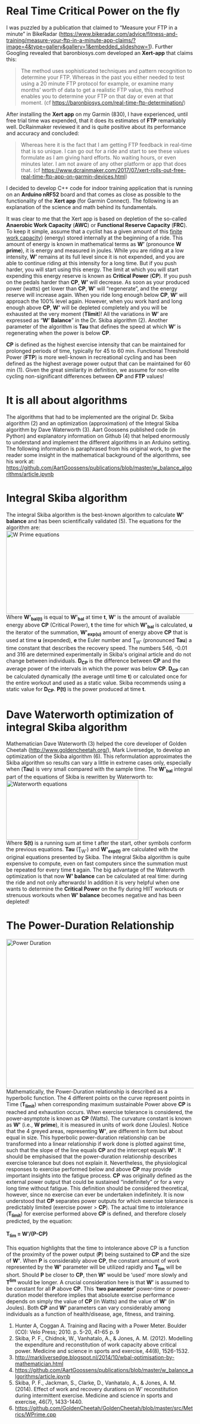 # Real Time Critical Power on the fly

I was puzzled by a publication that claimed to “Measure your FTP in a minute” in BikeRadar (https://www.bikeradar.com/advice/fitness-and-training/measure-your-ftp-in-a-minute-app-claims/?image=4&type=gallery&gallery=1&embedded_slideshow=1). Further Googling revealed that baronbiosys.com developed an <b>Xert-app</b> that claims this:

> The method uses sophisticated techniques and pattern recognition to determine your FTP. Whereas in the past you either needed to test using a 20 minute FTP protocol for example, or examine many months’ worth of data to get a realistic FTP value, this method enables you to determine your FTP on that day or even at that moment. (cf https://baronbiosys.com/real-time-ftp-determination/)
> 
After installing the <b>Xert app</b> on my Garmin (830), I have experienced, until free trial time was expended, that it does its estimates of <b>FTP</b> remarkably well. DcRainmaker reviewed it and is quite positive about its performance and accuracy and concluded:
> Whereas here it is the fact that I am getting FTP feedback in real-time that is so unique.  I can go out for a ride and start to see these values formulate as I am giving hard efforts.  No waiting hours, or even minutes later.  I am not aware of any other platform or app that does that. (cf https://www.dcrainmaker.com/2017/07/xert-rolls-out-free-real-time-ftp-app-on-garmin-devices.html) 
> 
I decided to develop C++ code for indoor training application that is running on an <b>Arduino nRF52</b> board and that comes as close as possible to the functionality of the <b>Xert app</b> (for Garmin Connect). The following is an explanation of the science and math behind its fundamentals. <br>

It was clear to me that the Xert app is based on depletion of the so-called <b>Anaerobic Work Capacity</b> (<b>AWC</b>) or <b>Functional Reserve Capacity</b> (<b>FRC</b>). To keep it simple, assume that a cyclist has a given amount of this <ins>finite work capacity</ins>) (energy) stored internally at the beginning of a ride. This amount of energy is known in mathematical terms as <b>W’</b> (pronounce <b>W prime</b>), it is energy and measured in joules. While you are riding at a low intensity, <b>W’</b> remains at its full level since it is not expended, and you are able to continue riding at this intensity for a long time. But if you push harder, you will start using this energy. The limit at which you will start expending this energy reserve is known as <b>Critical Power</b> (<b>CP</b>). If you push on the pedals harder than <b>CP</b>, <b>W’</b> will decrease. As soon as your produced power (watts) get lower than <b>CP</b>, <b>W’</b> will “regenerate”, and the energy reserve will increase again. When you ride long enough below <b>CP</b>, <b>W’</b> will approach the 100% level again. However, when you work hard and long enough above <b>CP</b>, <b>W’</b> will be depleted completely and you will be exhausted at the very moment (<b>Tlimit</b>)! All the variations in <b>W’</b> are expressed as “<b>W’ Balance</b>” in the Dr. Skiba algorithm (2). Another parameter of the algorithm is <b>Tau</b> that defines the speed at which <b>W’</b> is regenerating when the power is below <b>CP</b>. <br>

<b>CP</b> is defined as the highest exercise intensity that can be maintained for prolonged periods of time, typically for 45 to 60 min. Functional Threshold Power (<b>FTP</b>) is more well-known in recreational cycling and has been defined as the highest average power output that can be maintained for 60 min (1). Given the great similarity in definition, we assume for non-elite cycling non-significant differences between <b>CP</b> and <b>FTP</b> values! <br>

# It is all about algorithms <br>
The algorithms that had to be implemented are the original Dr. Skiba algorithm (2) and an optimization (approximation) of the Integral Skiba algorithm by Dave Waterworth (3). Aart Goossens published code (in Python) and explanatory information on Github (4) that helped enormously to understand and implement the different algorithms in an Arduino setting. The following information is paraphrased from his original work, to give the reader some insight in the mathematical background of the algorithms, see his work at: https://github.com/AartGoossens/publications/blob/master/w_balance_algorithms/article.ipynb <br>
# Integral Skiba algorithm <br>
The integral Skiba algorithm is the best-known algorithm to calculate <b>W' balance</b> and has been scientifically validated (5). The equations for the algorithm are: <br>
<img src="../main/images/W_Prime_equations.png" width="537" height="223" align = "middle" alt="W Prime equations"> <br>
Where <b>W'<sub>bal(t)</sub></b> is equal to <b>W'<sub>bal</sub></b> at time <b>t</b>, <b>W'</b> is the amount of available energy above <b>CP</b> (Critical Power), <b>t</b> the time for which <b>W'<sub>bal</sub></b> is calculated, <b>u</b> the iterator of the summation, <b>W'<sub>exp(u)</sub></b> amount of energy above <b>CP</b> that is used at time <b>u</b> (expended), <b>e</b> the Euler number and </b>Ʈ<sub>W'</sub></b> (pronounced <b>Tau</b>) a time constant that describes the recovery speed. The numbers 546, -0.01 and 316 are determined experimentally in Skiba's original article and do not change between individuals. <b>D<sub>CP</sub></b> is the difference between <b>CP</b> and the average power of the intervals in which the power was below <b>CP</b>. <b>D<sub>CP<sub></b> can be calculated dynamically (the average until time <b>t</b>) or calculated once for the entire workout and used as a static value. Skiba recommends using a static value for <b>D<sub>CP<sub></b>. <b>P(t)</b> is the power produced at time <b>t</b>.

# Dave Waterworth optimization of integral Skiba algorithm <br>
Mathematician Dave Waterworth (3) helped the core developer of Golden Cheetah (http://www.goldencheetah.org/), Mark Liversedge, to develop an optimization of the Skiba algorithm (6). This reformulation approximates the Skiba algorithm so results can vary a little in extreme cases only, especially when (<b>Tau</b>) is very small compared with the sample time.
The <b>W'<sub>bal</sub></b> integral part of the equations of Skiba is rewritten by Waterworth to: <br>
<img src="../main/images/Waterworth_equations.png" width="355" height="160" align = "middle" alt="Waterworth equations"> <br>
Where <b>S(t)</b> is a running sum at time t after the start, other symbols conform the previous equations. <b>Tau</b> (Ʈ<sub>W'</sub>) and <b>W'<sub>exp(t)</sub></b> are calculated with the original equations presented by Skiba. The integral Skiba algorithm is quite expensive to compute, even on fast computers since the summation must be repeated for every time <b>t</b> again. 
The big advantage of the Waterworth optimization is that now <b>W' balance</b> can be calculated at real time: during the ride and not only afterwards! In addition it is very helpful when one wants to determine the <b>Critical Power</b> on the fly during HIIT workouts or strenuous workouts when <b>W' balance</b> becomes negative and has been depleted!

# The Power-Duration Relationship <br>
<img src="../main/images/2-Parameter-Algorithm.png" width="800" height="400" align = "middle" alt="Power Duration"> <br>
Mathematically, the Power-Duration relationship is described as a hyperbolic function. The 4 different points on the curve represent points in Time (<b>T<sub>limit</sub></b>) when corresponding maximum sustainable Power above <b>CP</b> is reached and exhaustion occurs. When exercise tolerance is considered, the power-asymptote is known as <b>CP</b> (Watts). The curvature constant is known as <b>W'</b> (i.e., <b>W prime</b>), it is measured in units of work done (Joules). Notice that the 4 greyed areas, representing <b>W'</b>, are different in form but about equal in size. This hyperbolic power-duration relationship can be transformed into a linear relationship if work done is plotted against time, such that the slope of the line equals <b>CP</b> and the intercept equals <b>W'</b>. It should be emphasised that the power-duration relationship describes exercise tolerance but does not explain it. Nevertheless, the physiological responses to exercise performed below and above <b>CP</b> may provide important insights into the fatigue process. <b>CP</b> was originally defined as the external power output that could be sustained “indefinitely” or for a very long time without fatigue. This definition should be considered theoretical, however, since no exercise can ever be undertaken indefinitely. It is now understood that <b>CP</b> separates power outputs for which exercise tolerance is predictably limited (exercise power > <b>CP</b>). The actual time to intolerance (<b>T<sub>limit</sub></b>) for exercise performed above <b>CP</b> is defined, and therefore closely predicted, by the equation: <br><br>
   <strong>T<sub>lim</sub> = W′/(P-CP)</strong> <br><br>
This equation highlights that the time to intolerance above CP is a function of the proximity of the power output (<b>P</b>) being sustained to <b>CP</b> and the size of <b>W'</b>. When <b>P</b> is considerably above <b>CP</b>, the constant amount of work represented by the <b>W'</b> parameter will be utilized rapidly and <b>T<sub>lim</sub></b> will be short. Should <b>P</b> be closer to <b>CP</b>, then <b>W'</b> would be ‘used’ more slowly and <b>T<sup>lim</sup></b> would be longer. A crucial consideration here is that <b>W'</b> is assumed to be constant for all <b>P</b> above <b>CP</b>. This ‘<b>two parameter</b>’ power-time or power-duration model therefore implies that absolute exercise performance depends on simply the value of <b>CP</b> (in Watts) and the value of <b>W'</b> (in Joules). Both <b>CP</b> and <b>W'</b> parameters can vary considerably among individuals as a function of health/disease, age, fitness, and training.

1. Hunter A, Coggan A. Training and Racing with a Power Meter. Boulder (CO): Velo Press; 2010. p. 5-20, 41-65 p. 9
2. Skiba, P. F., Chidnok, W., Vanhatalo, A., & Jones, A. M. (2012). Modelling the expenditure and reconstitution of work capacity above critical power. Medicine and science in sports and exercise, 44(8), 1526-1532.
3. http://markliversedge.blogspot.nl/2014/10/wbal-optimisation-by-mathematician.html
4. https://github.com/AartGoossens/publications/blob/master/w_balance_algorithms/article.ipynb
5. Skiba, P. F., Jackman, S., Clarke, D., Vanhatalo, A., & Jones, A. M. (2014). Effect of work and recovery durations on W' reconstitution during intermittent exercise. Medicine and science in sports and exercise, 46(7), 1433-1440.
6. https://github.com/GoldenCheetah/GoldenCheetah/blob/master/src/Metrics/WPrime.cpp




